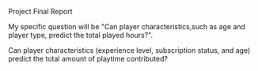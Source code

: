 Project Final Report


My specific question will be "Can player characteristics,such as age and player type, predict the total played hours?".

Can player characteristics (experience level, subscription status, and age) predict the total amount of playtime contributed?
